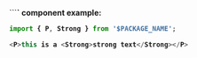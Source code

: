 ```<Strong />` component example:

```js
import { P, Strong } from '$PACKAGE_NAME';

<P>this is a <Strong>strong text</Strong></P>
```
